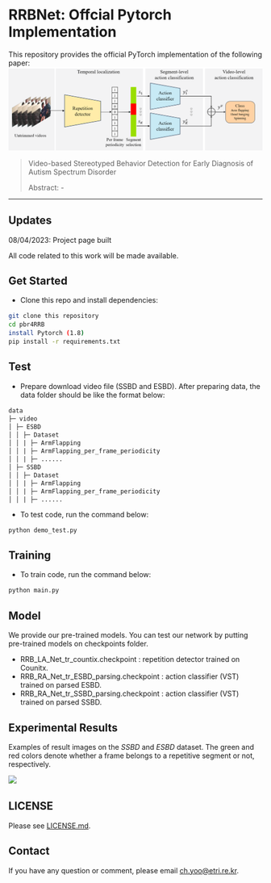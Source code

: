 # RRBNet: Offcial Pytorch Implementation



This repository provides the official PyTorch implementation of the following paper:
<img src="fig_architecture.png" width="800">

> Video-based Stereotyped Behavior Detection for Early Diagnosis of Autism Spectrum Disorder
>
> Abstract: -

---

## Updates
08/04/2023: Project page built

All code related to this work will be made available. 

## Get Started
- Clone this repo and install dependencies:
```bash
git clone this repository
cd pbr4RRB
install Pytorch (1.8)
pip install -r requirements.txt
```

## Test
- Prepare download video file (SSBD and ESBD).
After preparing data, the data folder should be like the format below:

```
data
├─ video
│ ├─ ESBD    
│ │ ├─ Dataset
│ │ | ├─ ArmFlapping
│ │ | ├─ ArmFlapping_per_frame_periodicity
│ │ | ├─ ......
│ ├─ SSBD    
│ │ ├─ Dataset
│ │ | ├─ ArmFlapping
│ │ | ├─ ArmFlapping_per_frame_periodicity
│ │ | ├─ ......

```

- To test code, run the command below:
```python
python demo_test.py 
```

## Training
- To train code, run the command below:
```python
python main.py 
```

## Model

We provide our pre-trained models. 
You can test our network by putting pre-trained models on checkpoints folder.
- RRB_LA_Net_tr_countix.checkpoint : repetition detector trained on Counitx.
- RRB_RA_Net_tr_ESBD_parsing.checkpoint : action classifier (VST) trained on parsed ESBD.
- RRB_RA_Net_tr_SSBD_parsing.checkpoint : action classifier (VST) trained on parsed SSBD.



## Experimental Results

Examples of result images on the *SSBD* and *ESBD* dataset. 
The green and red colors denote whether a frame belongs to a repetitive segment or not, respectively.

<img src="fig_result.png" width="1000">

## LICENSE
Please see [LICENSE.md](../LICENSE.md).

## Contact
If you have any question or comment, please email <ch.yoo@etri.re.kr>.
